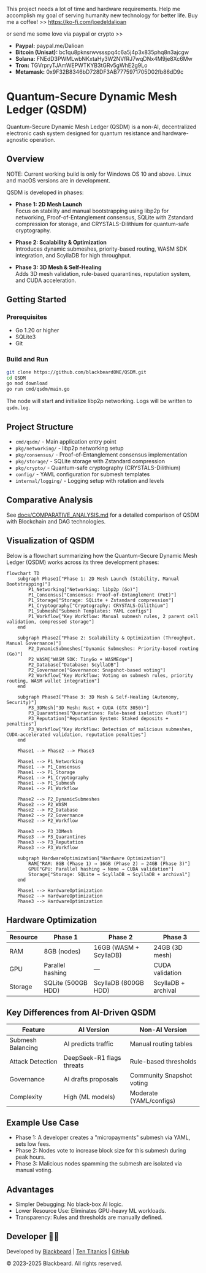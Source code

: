 This project needs a lot of time and hardware requirements. Help me accomplish my goal of serving humanity new technology for better life. Buy me a coffee! >>
https://ko-fi.com/joedeldalioan

or send me some love via paypal or crypto >>

- **Paypal:** paypal.me/Dalioan
- **Bitcoin (Unisat):** bc1qu8pknsrwvssspq4c6a5j4p3x835phq8n3ajcgw
- **Solana:** FNEdD3PWMLwbNKxtaHy3W2NVfRJ7wqDNx4M9je8Xc6Mw
- **Tron:** TGVrpryTJAmWEPWTKYB3tGRv5gWhE2g9Lo
- **Metamask:** 0x9F32B8346bD728DF3AB7775971705D02fb86dD9c

# Quantum-Secure Dynamic Mesh Ledger (QSDM)

Quantum-Secure Dynamic Mesh Ledger (QSDM) is a non-AI, decentralized electronic cash system designed for quantum resistance and hardware-agnostic operation.

## Overview
NOTE: Current working build is only for Windows OS 10 and above. Linux and macOS versions are in development.

QSDM is developed in phases:

- **Phase 1: 2D Mesh Launch**  
  Focus on stability and manual bootstrapping using libp2p for networking, Proof-of-Entanglement consensus, SQLite with Zstandard compression for storage, and CRYSTALS-Dilithium for quantum-safe cryptography.

- **Phase 2: Scalability & Optimization**  
  Introduces dynamic submeshes, priority-based routing, WASM SDK integration, and ScyllaDB for high throughput.

- **Phase 3: 3D Mesh & Self-Healing**  
  Adds 3D mesh validation, rule-based quarantines, reputation system, and CUDA acceleration.

## Getting Started

### Prerequisites

- Go 1.20 or higher
- SQLite3
- Git

### Build and Run

```bash
git clone https://github.com/blackbeardONE/QSDM.git
cd QSDM
go mod download
go run cmd/qsdm/main.go
```

The node will start and initialize libp2p networking. Logs will be written to `qsdm.log`.

## Project Structure

- `cmd/qsdm/` - Main application entry point
- `pkg/networking/` - libp2p networking setup
- `pkg/consensus/` - Proof-of-Entanglement consensus implementation
- `pkg/storage/` - SQLite storage with Zstandard compression
- `pkg/crypto/` - Quantum-safe cryptography (CRYSTALS-Dilithium)
- `config/` - YAML configuration for submesh templates
- `internal/logging/` - Logging setup with rotation and levels

## Comparative Analysis

See [docs/COMPARATIVE_ANALYSIS.md](docs/COMPARATIVE_ANALYSIS.md) for a detailed comparison of QSDM with Blockchain and DAG technologies.

## Visualization of QSDM

Below is a flowchart summarizing how the Quantum-Secure Dynamic Mesh Ledger (QSDM) works across its three development phases:

```mermaid
flowchart TD
    subgraph Phase1["Phase 1: 2D Mesh Launch (Stability, Manual Bootstrapping)"]
        P1_Networking["Networking: libp2p (Go)"]
        P1_Consensus["Consensus: Proof-of-Entanglement (PoE)"]
        P1_Storage["Storage: SQLite + Zstandard compression"]
        P1_Cryptography["Cryptography: CRYSTALS-Dilithium"]
        P1_Submesh["Submesh Templates: YAML configs"]
        P1_Workflow["Key Workflow: Manual submesh rules, 2 parent cell validation, compressed storage"]
    end

    subgraph Phase2["Phase 2: Scalability & Optimization (Throughput, Manual Governance)"]
        P2_DynamicSubmeshes["Dynamic Submeshes: Priority-based routing (Go)"]
        P2_WASM["WASM SDK: TinyGo + WASMEdge"]
        P2_Database["Database: ScyllaDB"]
        P2_Governance["Governance: Snapshot-based voting"]
        P2_Workflow["Key Workflow: Voting on submesh rules, priority routing, WASM wallet integration"]
    end

    subgraph Phase3["Phase 3: 3D Mesh & Self-Healing (Autonomy, Security)"]
        P3_3DMesh["3D Mesh: Rust + CUDA (GTX 3050)"]
        P3_Quarantines["Quarantines: Rule-based isolation (Rust)"]
        P3_Reputation["Reputation System: Staked deposits + penalties"]
        P3_Workflow["Key Workflow: Detection of malicious submeshes, CUDA-accelerated validation, reputation penalties"]
    end

    Phase1 --> Phase2 --> Phase3

    Phase1 --> P1_Networking
    Phase1 --> P1_Consensus
    Phase1 --> P1_Storage
    Phase1 --> P1_Cryptography
    Phase1 --> P1_Submesh
    Phase1 --> P1_Workflow

    Phase2 --> P2_DynamicSubmeshes
    Phase2 --> P2_WASM
    Phase2 --> P2_Database
    Phase2 --> P2_Governance
    Phase2 --> P2_Workflow

    Phase3 --> P3_3DMesh
    Phase3 --> P3_Quarantines
    Phase3 --> P3_Reputation
    Phase3 --> P3_Workflow

    subgraph HardwareOptimization["Hardware Optimization"]
        RAM["RAM: 8GB (Phase 1) → 16GB (Phase 2) → 24GB (Phase 3)"]
        GPU["GPU: Parallel hashing → None → CUDA validation"]
        Storage["Storage: SQLite → ScyllaDB → ScyllaDB + archival"]
    end

    Phase1 --> HardwareOptimization
    Phase2 --> HardwareOptimization
    Phase3 --> HardwareOptimization
```

## Hardware Optimization

| Resource | Phase 1           | Phase 2                 | Phase 3                  |
|----------|-------------------|-------------------------|--------------------------|
| RAM      | 8GB (nodes)       | 16GB (WASM + ScyllaDB)  | 24GB (3D mesh)           |
| GPU      | Parallel hashing  | —                       | CUDA validation          |
| Storage  | SQLite (500GB HDD)| ScyllaDB (800GB HDD)    | ScyllaDB + archival      |

## Key Differences from AI-Driven QSDM

| Feature           | AI Version           | Non-AI Version          |
|-------------------|----------------------|------------------------|
| Submesh Balancing | AI predicts traffic  | Manual routing tables   |
| Attack Detection  | DeepSeek-R1 flags threats | Rule-based thresholds |
| Governance        | AI drafts proposals  | Community Snapshot voting |
| Complexity        | High (ML models)     | Moderate (YAML/configs) |

## Example Use Case

- Phase 1: A developer creates a "micropayments" submesh via YAML, sets low fees.
- Phase 2: Nodes vote to increase block size for this submesh during peak hours.
- Phase 3: Malicious nodes spamming the submesh are isolated via manual voting.

## Advantages

- Simpler Debugging: No black-box AI logic.
- Lower Resource Use: Eliminates GPU-heavy ML workloads.
- Transparency: Rules and thresholds are manually defined.

## Developer 👨‍💻

Developed by [Blackbeard](https://blackbeard.one) | [Ten Titanics](https://tentitanics.com) | [GitHub](https://github.com/blackbeardONE)

© 2023-2025 Blackbeard. All rights reserved.
